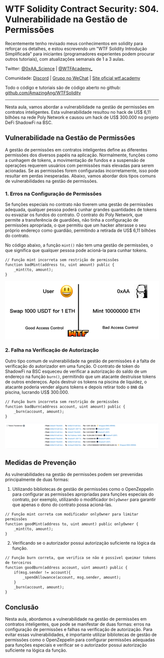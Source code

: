 # WTF Solidity Contract Security: S04. Vulnerabilidade na Gestão de Permissões

Recentemente tenho revisado meus conhecimentos em solidity para reforçar os detalhes, e estou escrevendo um "WTF Solidity Introdução Simplificada" para iniciantes (programadores experientes podem procurar outros tutoriais), com atualizações semanais de 1 a 3 aulas.

Twitter: [@0xAA_Science](https://twitter.com/0xAA_Science) | [@WTFAcademy_](https://twitter.com/WTFAcademy_)

Comunidade: [Discord](https://discord.gg/5akcruXrsk) | [Grupo no WeChat](https://docs.google.com/forms/d/e/1FAIpQLSe4KGT8Sh6sJ7hedQRuIYirOoZK_85miz3dw7vA1-YjodgJ-A/viewform?usp=sf_link) | [Site oficial wtf.academy](https://wtf.academy)

Todo o código e tutoriais são de código aberto no github: [github.com/AmazingAng/WTFSolidity](https://github.com/AmazingAng/WTF-Solidity)

---

Nesta aula, vamos abordar a vulnerabilidade na gestão de permissões em contratos inteligentes. Esta vulnerabilidade resultou no hack de US$ 6,11 bilhões na rede Poly Network e causou um hack de US$ 300.000 no projeto DeFi ShadowFi na BSC.

## Vulnerabilidade na Gestão de Permissões

A gestão de permissões em contratos inteligentes define as diferentes permissões dos diversos papéis na aplicação. Normalmente, funções como a cunhagem de tokens, a movimentação de fundos e a suspensão de operações requerem usuários com permissões mais elevadas para serem acionadas. Se as permissões forem configuradas incorretamente, isso pode resultar em perdas inesperadas. Abaixo, vamos abordar dois tipos comuns de vulnerabilidades na gestão de permissões.

### 1. Erros na Configuração de Permissões

Se funções especiais no contrato não tiverem uma gestão de permissões adequada, qualquer pessoa poderá cunhar grandes quantidades de tokens ou esvaziar os fundos do contrato. O contrato do Poly Network, que permite a transferência de guardiões, não tinha a configuração de permissões apropriada, o que permitiu que um hacker alterasse o seu próprio endereço como guardião, permitindo a retirada de US$ 6,11 bilhões do contrato.

No código abaixo, a função `mint()` não tem uma gestão de permissões, o que significa que qualquer pessoa pode acioná-la para cunhar tokens.

```solidity
// Função mint incorreta sem restrição de permissões
function badMint(address to, uint amount) public {
    _mint(to, amount);
}
```

![](./img/S04-1.png)

### 2. Falha na Verificação de Autorização

Outro tipo comum de vulnerabilidade na gestão de permissões é a falta de verificação do autorizador em uma função. O contrato de token do ShadowFi na BSC esqueceu de verificar a autorização do saldo de um endereço na função `burn()`, permitindo que um atacante destruísse tokens de outros endereços. Após destruir os tokens na piscina de liquidez, o atacante poderia vender alguns tokens e depois retirar todo o `BNB` da piscina, lucrando US$ 300.000.

```solidity
// Função burn incorreta sem restrição de permissões
function badBurn(address account, uint amount) public {
    _burn(account, amount);
}
```

![](./img/S04-2.png)

## Medidas de Prevenção

As vulnerabilidades na gestão de permissões podem ser prevenidas principalmente de duas formas:

1. Utilizando bibliotecas de gestão de permissões como o OpenZeppelin para configurar as permissões apropriadas para funções especiais do contrato, por exemplo, utilizando o modificador `OnlyOwner` para garantir que apenas o dono do contrato possa acioná-las.

```solidity
// Função mint correta com modificador onlyOwner para limitar permissões
function goodMint(address to, uint amount) public onlyOwner {
    _mint(to, amount);
}
```

2. Verificando se o autorizador possui autorização suficiente na lógica da função.

```solidity
// Função burn correta, que verifica se não é possível queimar tokens de terceiros
function goodBurn(address account, uint amount) public {
    if(msg.sender != account){
        _spendAllowance(account, msg.sender, amount);
    }
    _burn(account, amount);
}
```

## Conclusão

Nesta aula, abordamos a vulnerabilidade na gestão de permissões em contratos inteligentes, que pode se manifestar de duas formas: erros na configuração de permissões e falhas na verificação de autorização. Para evitar essas vulnerabilidades, é importante utilizar bibliotecas de gestão de permissões como o OpenZeppelin para configurar permissões adequadas para funções especiais e verificar se o autorizador possui autorização suficiente na lógica da função.

